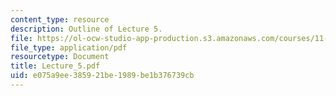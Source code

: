 ```yaml
---
content_type: resource
description: Outline of Lecture 5.
file: https://ol-ocw-studio-app-production.s3.amazonaws.com/courses/11-229-advanced-writing-seminar-spring-2004/e075a9ee385921be1989be1b376739cb_Lecture_5.pdf
file_type: application/pdf
resourcetype: Document
title: Lecture_5.pdf
uid: e075a9ee-3859-21be-1989-be1b376739cb
---
```

